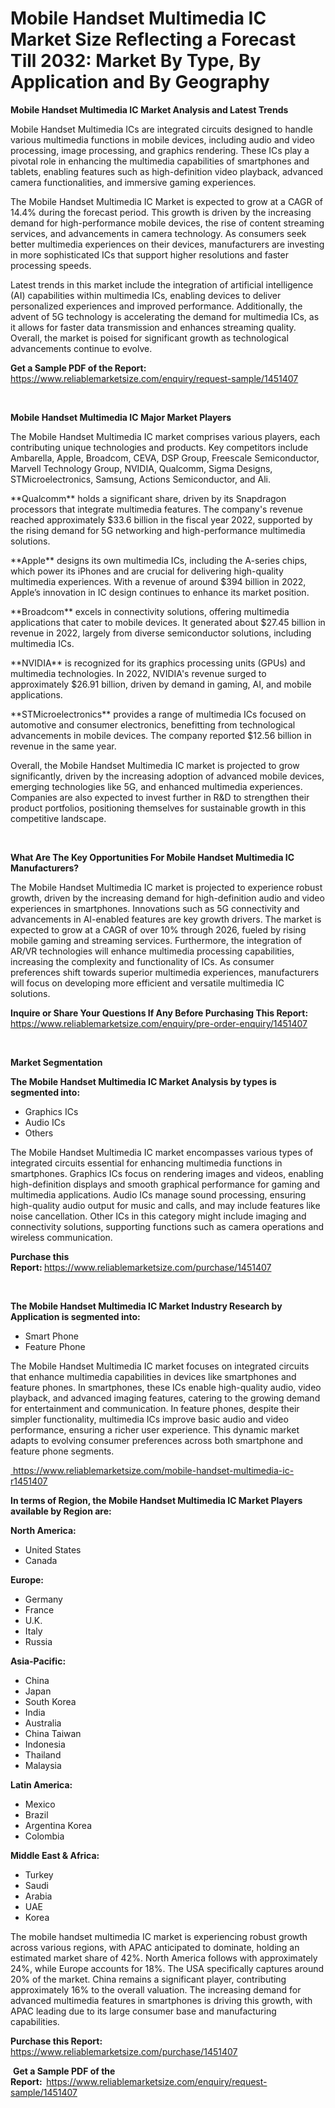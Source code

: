<p><h1>Mobile Handset Multimedia IC Market Size Reflecting a Forecast Till 2032: Market By Type, By Application and By Geography</h1></p><p><strong>Mobile Handset Multimedia IC Market Analysis and Latest Trends</strong></p>
<p><p>Mobile Handset Multimedia ICs are integrated circuits designed to handle various multimedia functions in mobile devices, including audio and video processing, image processing, and graphics rendering. These ICs play a pivotal role in enhancing the multimedia capabilities of smartphones and tablets, enabling features such as high-definition video playback, advanced camera functionalities, and immersive gaming experiences.</p><p>The Mobile Handset Multimedia IC Market is expected to grow at a CAGR of 14.4% during the forecast period. This growth is driven by the increasing demand for high-performance mobile devices, the rise of content streaming services, and advancements in camera technology. As consumers seek better multimedia experiences on their devices, manufacturers are investing in more sophisticated ICs that support higher resolutions and faster processing speeds.</p><p>Latest trends in this market include the integration of artificial intelligence (AI) capabilities within multimedia ICs, enabling devices to deliver personalized experiences and improved performance. Additionally, the advent of 5G technology is accelerating the demand for multimedia ICs, as it allows for faster data transmission and enhances streaming quality. Overall, the market is poised for significant growth as technological advancements continue to evolve.</p></p>
<p><strong>Get a Sample PDF of the Report:&nbsp;</strong> <a href="https://www.reliablemarketsize.com/enquiry/request-sample/1451407?utm_campaign=2115&utm_medium=2&utm_source=Github&utm_content=ia&utm_term=15042025&utm_id=mobile-handset-multimedia-ic">https://www.reliablemarketsize.com/enquiry/request-sample/1451407</a></p>
<p>&nbsp;</p>
<p><strong>Mobile Handset Multimedia IC Major Market Players</strong></p>
<p><p>The Mobile Handset Multimedia IC market comprises various players, each contributing unique technologies and products. Key competitors include Ambarella, Apple, Broadcom, CEVA, DSP Group, Freescale Semiconductor, Marvell Technology Group, NVIDIA, Qualcomm, Sigma Designs, STMicroelectronics, Samsung, Actions Semiconductor, and Ali. </p><p>**Qualcomm** holds a significant share, driven by its Snapdragon processors that integrate multimedia features. The company's revenue reached approximately $33.6 billion in the fiscal year 2022, supported by the rising demand for 5G networking and high-performance multimedia solutions.</p><p>**Apple** designs its own multimedia ICs, including the A-series chips, which power its iPhones and are crucial for delivering high-quality multimedia experiences. With a revenue of around $394 billion in 2022, Apple’s innovation in IC design continues to enhance its market position.</p><p>**Broadcom** excels in connectivity solutions, offering multimedia applications that cater to mobile devices. It generated about $27.45 billion in revenue in 2022, largely from diverse semiconductor solutions, including multimedia ICs.</p><p>**NVIDIA** is recognized for its graphics processing units (GPUs) and multimedia technologies. In 2022, NVIDIA's revenue surged to approximately $26.91 billion, driven by demand in gaming, AI, and mobile applications.</p><p>**STMicroelectronics** provides a range of multimedia ICs focused on automotive and consumer electronics, benefitting from technological advancements in mobile devices. The company reported $12.56 billion in revenue in the same year.</p><p>Overall, the Mobile Handset Multimedia IC market is projected to grow significantly, driven by the increasing adoption of advanced mobile devices, emerging technologies like 5G, and enhanced multimedia experiences. Companies are also expected to invest further in R&D to strengthen their product portfolios, positioning themselves for sustainable growth in this competitive landscape.</p></p>
<p>&nbsp;</p>
<p><strong>What Are The Key Opportunities For Mobile Handset Multimedia IC Manufacturers?</strong></p>
<p><p>The Mobile Handset Multimedia IC market is projected to experience robust growth, driven by the increasing demand for high-definition audio and video experiences in smartphones. Innovations such as 5G connectivity and advancements in AI-enabled features are key growth drivers. The market is expected to grow at a CAGR of over 10% through 2026, fueled by rising mobile gaming and streaming services. Furthermore, the integration of AR/VR technologies will enhance multimedia processing capabilities, increasing the complexity and functionality of ICs. As consumer preferences shift towards superior multimedia experiences, manufacturers will focus on developing more efficient and versatile multimedia IC solutions.</p></p>
<p><strong>Inquire or Share Your Questions If Any Before Purchasing This Report:</strong> <a href="https://www.reliablemarketsize.com/enquiry/pre-order-enquiry/1451407?utm_campaign=2115&utm_medium=2&utm_source=Github&utm_content=ia&utm_term=15042025&utm_id=mobile-handset-multimedia-ic">https://www.reliablemarketsize.com/enquiry/pre-order-enquiry/1451407</a></p>
<p>&nbsp;</p>
<p><strong>Market Segmentation</strong></p>
<p><strong>The Mobile Handset Multimedia IC Market Analysis by types is segmented into:</strong></p>
<p><ul><li>Graphics ICs</li><li>Audio ICs</li><li>Others</li></ul></p>
<p><p>The Mobile Handset Multimedia IC market encompasses various types of integrated circuits essential for enhancing multimedia functions in smartphones. Graphics ICs focus on rendering images and videos, enabling high-definition displays and smooth graphical performance for gaming and multimedia applications. Audio ICs manage sound processing, ensuring high-quality audio output for music and calls, and may include features like noise cancellation. Other ICs in this category might include imaging and connectivity solutions, supporting functions such as camera operations and wireless communication.</p></p>
<p><strong>Purchase this Report:&nbsp;</strong><a href="https://www.reliablemarketsize.com/purchase/1451407?utm_campaign=2115&utm_medium=2&utm_source=Github&utm_content=ia&utm_term=15042025&utm_id=mobile-handset-multimedia-ic">https://www.reliablemarketsize.com/purchase/1451407</a></p>
<p>&nbsp;</p>
<p><strong>The Mobile Handset Multimedia IC Market Industry Research by Application is segmented into:</strong></p>
<p><ul><li>Smart Phone</li><li>Feature Phone</li></ul></p>
<p><p>The Mobile Handset Multimedia IC market focuses on integrated circuits that enhance multimedia capabilities in devices like smartphones and feature phones. In smartphones, these ICs enable high-quality audio, video playback, and advanced imaging features, catering to the growing demand for entertainment and communication. In feature phones, despite their simpler functionality, multimedia ICs improve basic audio and video performance, ensuring a richer user experience. This dynamic market adapts to evolving consumer preferences across both smartphone and feature phone segments.</p></p>
<p><a href="https://www.reliablemarketsize.com/mobile-handset-multimedia-ic-r1451407?utm_campaign=2115&utm_medium=2&utm_source=Github&utm_content=ia&utm_term=15042025&utm_id=mobile-handset-multimedia-ic">&nbsp;https://www.reliablemarketsize.com/mobile-handset-multimedia-ic-r1451407</a></p>
<p><strong>In terms of Region, the Mobile Handset Multimedia IC Market Players available by Region are:</strong></p>
<p>
    <p> <strong> North America: </strong>
        <ul>
            <li>United States</li>
            <li>Canada</li>
        </ul>
        </p> 
    <p> <strong> Europe: </strong>
        <ul>
            <li>Germany</li>
            <li>France</li>
            <li>U.K.</li>
            <li>Italy</li>
            <li>Russia</li>
        </ul>
        </p> 
    <p> <strong> Asia-Pacific: </strong>
        <ul>
            <li>China</li>
            <li>Japan</li>
            <li>South Korea</li>
            <li>India</li>
            <li>Australia</li>
            <li>China Taiwan</li>
            <li>Indonesia</li>
            <li>Thailand</li>
            <li>Malaysia</li>
        </ul>
        </p> 
    <p> <strong> Latin America: </strong>
        <ul>
            <li>Mexico</li>
            <li>Brazil</li>
            <li>Argentina Korea</li>
            <li>Colombia</li>
        </ul>
        </p> 
    <p> <strong> Middle East & Africa: </strong>
        <ul>
            <li>Turkey</li>
            <li>Saudi</li>
            <li>Arabia</li>
            <li>UAE</li>
            <li>Korea</li>
        </ul>
    </p>
    </p>
<p><p>The mobile handset multimedia IC market is experiencing robust growth across various regions, with APAC anticipated to dominate, holding an estimated market share of 42%. North America follows with approximately 24%, while Europe accounts for 18%. The USA specifically captures around 20% of the market. China remains a significant player, contributing approximately 16% to the overall valuation. The increasing demand for advanced multimedia features in smartphones is driving this growth, with APAC leading due to its large consumer base and manufacturing capabilities.</p></p>
<p><strong>Purchase this Report: </strong><a href="https://www.reliablemarketsize.com/purchase/1451407?utm_campaign=2115&utm_medium=2&utm_source=Github&utm_content=ia&utm_term=15042025&utm_id=mobile-handset-multimedia-ic">https://www.reliablemarketsize.com/purchase/1451407</a></p>
<p>&nbsp;<strong>Get a Sample PDF of the Report:&nbsp;&nbsp;</strong><a href="https://www.reliablemarketsize.com/enquiry/request-sample/1451407?utm_campaign=2115&utm_medium=2&utm_source=Github&utm_content=ia&utm_term=15042025&utm_id=mobile-handset-multimedia-ic">https://www.reliablemarketsize.com/enquiry/request-sample/1451407</a></p>
<p><strong></strong></p>
<p><p></p><p></p><p></p></p>